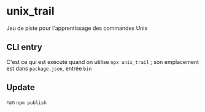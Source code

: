 # unix_trail
Jeu de piste pour l'apprentissage des commandes Unix

## CLI entry
C'est ce qui est exécuté quand on utilise `npx unix_trail` ; son emplacement est dans `package.json`, entrée `bin`

## Update
run `npm publish`

